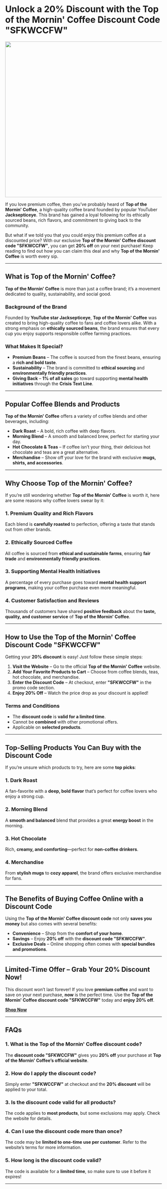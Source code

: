 # Unlock a 20% Discount with the Top of the Mornin' Coffee Discount Code "SFKWCCFW"

<p align="center">
  <img src="https://res.cloudinary.com/dod2reyan/image/upload/v1740832477/top_of_the_mornin_coffee_discount_code_tmlg69.png" width="800" height="500">
</p>


If you love premium coffee, then you’ve probably heard of **Top of the Mornin' Coffee**, a high-quality coffee brand founded by popular YouTuber **Jacksepticeye**. This brand has gained a loyal following for its ethically sourced beans, rich flavors, and commitment to giving back to the community.

But what if we told you that you could enjoy this premium coffee at a discounted price? With our exclusive **Top of the Mornin' Coffee discount code "SFKWCCFW"**, you can get **20% off** on your next purchase! Keep reading to find out how you can claim this deal and why **Top of the Mornin' Coffee** is worth every sip.

---

## What is Top of the Mornin' Coffee?

**Top of the Mornin' Coffee** is more than just a coffee brand; it’s a movement dedicated to quality, sustainability, and social good.

### Background of the Brand

Founded by **YouTube star Jacksepticeye**, **Top of the Mornin' Coffee** was created to bring high-quality coffee to fans and coffee lovers alike. With a strong emphasis on **ethically sourced beans**, the brand ensures that every cup you enjoy supports responsible coffee farming practices.

### What Makes It Special?

- **Premium Beans** – The coffee is sourced from the finest beans, ensuring a **rich and bold taste**.
- **Sustainability** – The brand is committed to **ethical sourcing** and **environmentally friendly practices**.
- **Giving Back** – **1% of all sales** go toward supporting **mental health initiatives** through the **Crisis Text Line**.

---

## Popular Coffee Blends and Products

**Top of the Mornin' Coffee** offers a variety of coffee blends and other beverages, including:

- **Dark Roast** – A bold, rich coffee with deep flavors.
- **Morning Blend** – A smooth and balanced brew, perfect for starting your day.
- **Hot Chocolate & Teas** – If coffee isn’t your thing, their delicious hot chocolate and teas are a great alternative.
- **Merchandise** – Show off your love for the brand with exclusive **mugs, shirts, and accessories**.

---

## Why Choose Top of the Mornin' Coffee?

If you’re still wondering whether **Top of the Mornin' Coffee** is worth it, here are some reasons why coffee lovers swear by it:

### 1. Premium Quality and Rich Flavors
Each blend is **carefully roasted** to perfection, offering a taste that stands out from other brands.

### 2. Ethically Sourced Coffee
All coffee is sourced from **ethical and sustainable farms**, ensuring **fair trade** and **environmentally friendly practices**.

### 3. Supporting Mental Health Initiatives
A percentage of every purchase goes toward **mental health support programs**, making your coffee purchase even more meaningful.

### 4. Customer Satisfaction and Reviews
Thousands of customers have shared **positive feedback** about the **taste, quality, and customer service** of **Top of the Mornin' Coffee**.

---

## How to Use the Top of the Mornin' Coffee Discount Code "SFKWCCFW"

Getting your **20% discount** is easy! Just follow these simple steps:

1. **Visit the Website** – Go to the official **Top of the Mornin' Coffee** website.
2. **Add Your Favorite Products to Cart** – Choose from coffee blends, teas, hot chocolate, and merchandise.
3. **Enter the Discount Code** – At checkout, enter **"SFKWCCFW"** in the promo code section.
4. **Enjoy 20% Off** – Watch the price drop as your discount is applied!

### Terms and Conditions
- The **discount code** is **valid for a limited time**.
- Cannot be **combined** with other promotional offers.
- Applicable on **selected products**.

---

## Top-Selling Products You Can Buy with the Discount Code

If you’re unsure which products to try, here are some **top picks**:

### 1. Dark Roast
A fan-favorite with a **deep, bold flavor** that’s perfect for coffee lovers who enjoy a strong cup.

### 2. Morning Blend
A **smooth and balanced** blend that provides a great **energy boost** in the morning.

### 3. Hot Chocolate
Rich, **creamy, and comforting**—perfect for **non-coffee drinkers**.

### 4. Merchandise
From **stylish mugs** to **cozy apparel**, the brand offers exclusive merchandise for fans.

---

## The Benefits of Buying Coffee Online with a Discount Code

Using the **Top of the Mornin' Coffee discount code** not only **saves you money** but also comes with several benefits:

- **Convenience** – Shop from the **comfort of your home**.
- **Savings** – Enjoy **20% off** with the **discount code "SFKWCCFW"**.
- **Exclusive Deals** – Online shopping often comes with **special bundles and promotions**.

---

## Limited-Time Offer – Grab Your 20% Discount Now!

This discount won’t last forever! If you love **premium coffee** and want to save on your next purchase, **now** is the perfect time. Use the **Top of the Mornin' Coffee discount code "SFKWCCFW"** today and **enjoy 20% off**.

[**Shop Now**](#)

---

## FAQs

### 1. What is the Top of the Mornin' Coffee discount code?
The **discount code "SFKWCCFW"** gives you **20% off** your purchase at **Top of the Mornin' Coffee’s official website**.

### 2. How do I apply the discount code?
Simply enter **"SFKWCCFW"** at checkout and the **20% discount** will be applied to your total.

### 3. Is the discount code valid for all products?
The code applies to **most products**, but some exclusions may apply. Check the website for details.

### 4. Can I use the discount code more than once?
The code may be **limited to one-time use per customer**. Refer to the website’s terms for more information.

### 5. How long is the discount code valid?
The code is available for a **limited time**, so make sure to use it before it expires!

---
